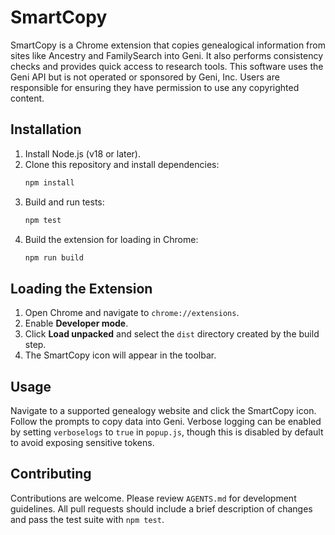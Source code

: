 # SmartCopy

SmartCopy is a Chrome extension that copies genealogical information from sites like Ancestry and FamilySearch into Geni. It also performs consistency checks and provides quick access to research tools. This software uses the Geni API but is not operated or sponsored by Geni, Inc. Users are responsible for ensuring they have permission to use any copyrighted content.

## Installation

1. Install Node.js (v18 or later).
2. Clone this repository and install dependencies:
   ```bash
   npm install
   ```
3. Build and run tests:
   ```bash
   npm test
   ```
4. Build the extension for loading in Chrome:
   ```bash
   npm run build
   ```

## Loading the Extension

1. Open Chrome and navigate to `chrome://extensions`.
2. Enable **Developer mode**.
3. Click **Load unpacked** and select the `dist` directory created by the build step.
4. The SmartCopy icon will appear in the toolbar.

## Usage

Navigate to a supported genealogy website and click the SmartCopy icon. Follow the prompts to copy data into Geni. Verbose logging can be enabled by setting `verboselogs` to `true` in `popup.js`, though this is disabled by default to avoid exposing sensitive tokens. 

## Contributing

Contributions are welcome. Please review `AGENTS.md` for development guidelines. All pull requests should include a brief description of changes and pass the test suite with `npm test`. 